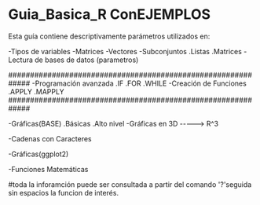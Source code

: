 # Guia_Basica_R ConEJEMPLOS
Esta guía contiene descriptivamente parámetros utilizados en:

  -Tipos de variables
  -Matrices
  -Vectores
  -Subconjuntos
    .Listas
    .Matrices
  -Lectura de bases de datos (parametros)
  
  #############################################################
  -Programación avanzada
    .IF
    .FOR
    .WHILE
  -Creación de Funciones
    .APPLY
    .MAPPLY
  #############################################################
  
  -Gráficas(BASE)
    .Básicas
    .Alto nivel
  -Gráficas en 3D -----> R^3
  
  -Cadenas con Caracteres
  
  -Gráficas(ggplot2)

  -Funciones Matemáticas
  
  
  
  #toda la inforamción puede ser consultada a partir del comando '?'seguida sin espacios la funcion de interés.
  
